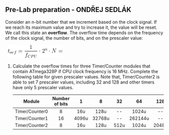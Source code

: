 ## Pre-Lab preparation - ONDŘEJ SEDLÁK

Consider an n-bit number that we increment based on the clock signal. If we reach its maximum value and try to increase it, the value will be reset. We call this state an **overflow**. The overflow time depends on the frequency of the clock signal, the number of bits, and on the prescaler value:

&nbsp;
![Timer overflow](03-interrupts\03-photos\timer_overflow.png)
&nbsp;

1. Calculate the overflow times for three Timer/Counter modules that contain ATmega328P if CPU clock frequency is 16&nbsp;MHz. Complete the following table for given prescaler values. Note that, Timer/Counter2 is able to set 7 prescaler values, including 32 and 128 and other timers have only 5 prescaler values.

   | **Module** | **Number of bits** | **1** | **8** | **32** | **64** | **128** | **256** | **1024** |
   | :-: | :-: | :-: | :-: | :-: | :-: | :-: | :-: | :-: |
   | Timer/Counter0 | 8 | 16u | 128u | -- | 1024u | -- | 4096u | 16384u |
   | Timer/Counter1 | 16 | 4096u | 32768u | -- | 262144u | -- | 1048576u | 4194304u |
   | Timer/Counter2 | 8 | 16u | 128u | 512u | 1024u | 2048u | 4096u | 16384u |

<a name="part1"></a>